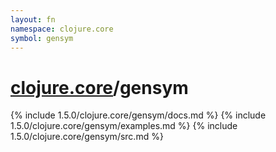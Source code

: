 ```yaml
---
layout: fn
namespace: clojure.core
symbol: gensym
---
```


# [clojure.core](../)/gensym

{% include 1.5.0/clojure.core/gensym/docs.md %}
{% include 1.5.0/clojure.core/gensym/examples.md %}
{% include 1.5.0/clojure.core/gensym/src.md %}

